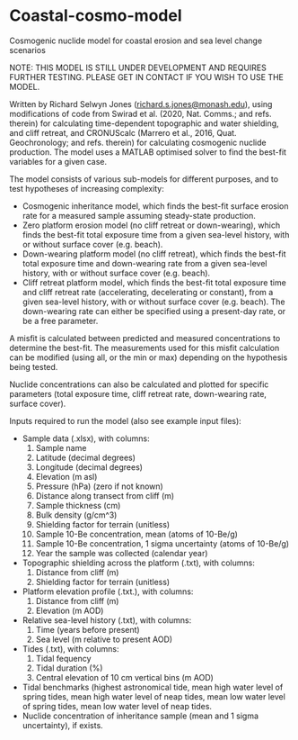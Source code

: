 # Coastal-cosmo-model
Cosmogenic nuclide model for coastal erosion and sea level change scenarios

NOTE: THIS MODEL IS STILL UNDER DEVELOPMENT AND REQUIRES FURTHER TESTING. PLEASE GET IN CONTACT IF YOU WISH TO USE THE MODEL.

Written by Richard Selwyn Jones (richard.s.jones@monash.edu), using modifications of code from Swirad et al. (2020, Nat. Comms.; and refs. therein) for calculating time-dependent topographic and water shielding, and cliff retreat, and CRONUScalc (Marrero et al., 2016, Quat. Geochronology; and refs. therein) for calculating cosmogenic nuclide production. The model uses a MATLAB optimised solver to find the best-fit variables for a given case.

The model consists of various sub-models for different purposes, and to test hypotheses of increasing complexity:
- Cosmogenic inheritance model, which finds the best-fit surface erosion rate for a measured sample assuming steady-state production.
- Zero platform erosion model (no cliff retreat or down-wearing), which finds the best-fit total exposure time from a given sea-level history, with or without surface cover (e.g. beach).
- Down-wearing platform model (no cliff retreat), which finds the best-fit total exposure time and down-wearing rate from a given sea-level history, with or without surface cover (e.g. beach).
- Cliff retreat platform model, which finds the best-fit total exposure time and cliff retreat rate (accelerating, decelerating or constant), from a given sea-level history, with or without surface cover (e.g. beach). The down-wearing rate can either be specified using a present-day rate, or be a free parameter.

A misfit is calculated between predicted and measured concentrations to determine the best-fit. The measurements used for this misfit calculation can be modified (using all, or the min or max) depending on the hypothesis being tested.

Nuclide concentrations can also be calculated and plotted for specific parameters (total exposure time, cliff retreat rate, down-wearing rate, surface cover).

Inputs required to run the model (also see example input files):
- Sample data (.xlsx), with columns: 
    1. Sample name
    2. Latitude (decimal degrees)
    3. Longitude (decimal degrees)
    4. Elevation (m asl)
    5. Pressure (hPa) (zero if not known)
    6. Distance along transect from cliff (m)
    7. Sample thickness (cm)
    8. Bulk density (g/cm^3)
    9. Shielding factor for terrain (unitless)
    10. Sample 10-Be concentration, mean (atoms of 10-Be/g)
    11. Sample 10-Be concentration, 1 sigma uncertainty (atoms of 10-Be/g)
    12. Year the sample was collected (calendar year)
- Topographic shielding across the platform (.txt), with columns:
    1. Distance from cliff (m)
    2. Shielding factor for terrain (unitless)
- Platform elevation profile (.txt.), with columns:
    1. Distance from cliff (m)
    2. Elevation (m AOD)
- Relative sea-level history (.txt), with columns:
    1. Time (years before present)
    2. Sea level (m relative to present AOD)
- Tides (.txt), with columns:
    1. Tidal fequency 
    2. Tidal duration (%)
    3. Central elevation of 10 cm vertical bins (m AOD)
- Tidal benchmarks (highest astronomical tide, mean high water level of spring tides, mean high water level of neap tides, mean low water level of spring tides, mean low water level of neap tides.
- Nuclide concentration of inheritance sample (mean and 1 sigma uncertainty), if exists.
